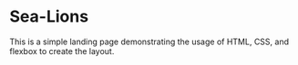 # Sea-Lions
This is a simple landing page demonstrating the usage of HTML, CSS, and flexbox to create the layout.